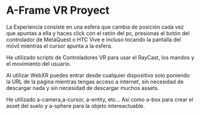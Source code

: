 # A-Frame VR Proyect

La Experiencia consiste en una esfera que cambia de posición cada vez que apuntas a ella y haces click con el ratón del pc, presionas el botón del controlador de MetaQuest o HTC Vive e incluso tocando la pantalla del móvil mientras el cursor apunta a la esfera.

He utilizado scripts de Controladores VR para usar el RayCast, los mandos y el movimiento del usuario.

Al utilizar WebXR puedes entrar desde cualquier dispositivo solo poniendo la URL de la página mientras tengas acceso a internet, sin necesidad de descargar nada y sin necesidad de descargar muchos assets.

He utilizado a-camera,a-cursor, a-entity, etc... Así como a-box para crear el asset del suelo y a-sphere para la objeto intereactuable.
